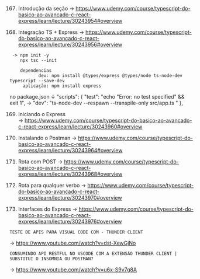167. Introdução da seção
 -> https://www.udemy.com/course/typescript-do-basico-ao-avancado-c-react-express/learn/lecture/30243954#overview 

 168. Integração TS + Express
  -> https://www.udemy.com/course/typescript-do-basico-ao-avancado-c-react-express/learn/lecture/30243956#overview
	 
	 -> npm init -y
	    npx tsc --init

		dependencias 
		       dev: npm install @types/express @types/node ts-node-dev typescript --save-dev
		 aplicação: npm install express

 no package.json 
      ↓
 "scripts": {
    "test": "echo \"Error: no test specified\" && exit 1",
   ->  "dev": "ts-node-dev --respawn --transpile-only src/app.ts "
  },

169. Iniciando o Express	
 -> https://www.udemy.com/course/typescript-do-basico-ao-avancado-c-react-express/learn/lecture/30243960#overview

170. Instalando o Postman
 -> https://www.udemy.com/course/typescript-do-basico-ao-avancado-c-react-express/learn/lecture/30243964#overview


171. Rota com POST
-> https://www.udemy.com/course/typescript-do-basico-ao-avancado-c-react-express/learn/lecture/30243968#overview



172. Rota para qualquer verbo
 -> https://www.udemy.com/course/typescript-do-basico-ao-avancado-c-react-express/learn/lecture/30243970#overview

173. Interfaces do Express
 -> https://www.udemy.com/course/typescript-do-basico-ao-avancado-c-react-express/learn/lecture/30243976#overview


	TESTE DE APIS PARA VISUAL CODE COM - THUNDER CLIENT
  -> https://www.youtube.com/watch?v=dst-XewGjNo

	CONSUMINDO API RESTFUL NO VSCODE COM A EXTENSÃO THUNDER CLIENT | SUBSTITUI O INSOMNIA OU POSTMAN?
  -> https://www.youtube.com/watch?v=u6x-S9v7g8A